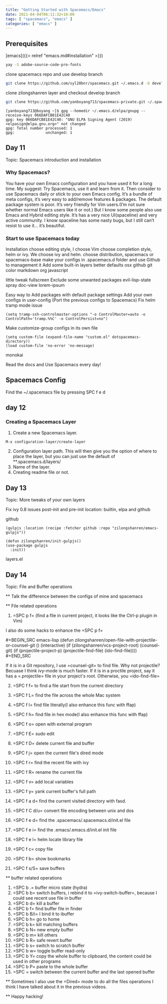 ```yaml
---
title: "Getting Started with Spacemacs/Emacs"
date: 2021-04-04T06:11:32+10:00
tags: [ "spacemacs", "emacs" ]
categories: [ "emacs" ]
---
```

## Prerequisites

[emacs]({{< relref "emacs.md#installation" >}})

```bash
yay -S adobe-source-code-pro-fonts
```

clone spacemacs repo and use develop branch

```bash
git clone https://github.com/syl20bnr/spacemacs.git ~/.emacs.d -b develop
```

clone zilongshanren layer and checkout develop branch

```bash
git clone https://github.com/yanboyang713/spacemacs-private.git ~/.spacemacs.d/
```

```console
[yanboyang713@boyang ~]$ gpg --homedir ~/.emacs.d/elpa/gnupg --receive-keys 066DAFCB81E42C40
gpg: key 066DAFCB81E42C40: "GNU ELPA Signing Agent (2019) <elpasign@elpa.gnu.org>" not changed
gpg: Total number processed: 1
gpg:              unchanged: 1
```


## Day 11
Topic: Spacemacs introduction and installation

### Why Spacemacs?
You have your own Emacs configuration and you have used it for a long time. My suggest: Try Spacemacs, use it and learn from it. Then consider to use Spacemacs daily or stick to your own Emacs config.
It’s a bundle of meta configs, it’s very easy to add/remove features & packages. The default package system is poor.
It’s very friendly for Vim users.(I’m not sure whether normal Emacs users like it or not.) But I know some people also use Emacs and Hybrid editing style.
It’s has a very nice UI(spaceline) and very active community. I know spaceline has some nasty bugs, but I still can’t resist to use it… it’s beautiful.
### Start to use Spacemacs today
Installation
choose editing style, I choose Vim
choose completion style, helm or ivy. We choose ivy and helm.
choose distribution, spacemacs or spacemacs-base
make your configs in .spacemacs.d folder and use Github to management it
Add some built-in layers
better defaults osx github git color markdown org javascript

little tweak
fullscreen
Exclude some unwanted packages
evil-lisp-state spray doc-view lorem-ipsum

Easy way to Add packages with default package settings
Add your own configs in user-config (Port the previous configs to Spacemacs)
Fix helm tramp mode issue
```emacs-lisp
(setq tramp-ssh-controlmaster-options "-o ControlMaster=auto -o ControlPath='tramp.%%C' -o ControlPersist=no")
```
Make customize-group configs in its own file
```emacs-lisp
(setq custom-file (expand-file-name "custom.el" dotspacemacs-directory))
(load custom-file 'no-error 'no-message)
```

monokai

Read the docs and Use Spacemacs every day!
## Spacemacs Config
Find the ~/.spacemacs file by pressing SPC f e d

## day 12 
### Creating a Spacemacs Layer
1. Create a new Spacemacs layer.
```bash
M-x configuration-layer/create-layer
```
2. Configuration layer path.
This will then give you the option of where to place the layer, but you can just use the default of **.spacemacs.d/layers/
3. Name of the layer.
4. Creating readme file or not.

## Day 13
Topic: More tweaks of your own layers

Fix ivy 0.8 issues
post-init and pre-init
location: builtin, elpa and github

github

```emacs-lisp
(gulpjs :location (recipe :fetcher github :repo "zilongshanren/emacs-gulpjs"))

(defun zilongshanren/init-gulpjs()
(use-package gulpjs
  :init))

```
layers.el

## Day 14
Topic: File and Buffer operations

** Talk the difference between the configs of mine and spacemacs

** File related operations
1. =SPC p f= (find a file in current project, it looks like the Ctrl-p plugin in Vim)

I also do some hacks to enhance the =SPC p f=

#+BEGIN_SRC emacs-lisp
(defun zilongshanren/open-file-with-projectile-or-counsel-git ()
  (interactive)
  (if (zilongshanren/vcs-project-root)
      (counsel-git)
    (if (projectile-project-p)
        (projectile-find-file)
      (ido-find-file))))
#+END_SRC

If it is in a Git repository, I use =counsel-git= to find file. Why not projectile? Becuase I think ivy-mode is much faster.
If it is in a proctile project, say it has a =.projectile= file in your project's root.
Otherwise, you =ido-find-file=

2. =SPC f f= to find a file start from the current directory

3. =SPC f L= find the file across the whole Mac system

4. =SPC f l= find file literally(I also enhance this func with ffap)

5. =SPC f h= find file in hex mode(I also enhance this func with ffap)

6. =SPC f o= open with external program

7. =SPC f E= sudo edit

8. =SPC f D= delete current file and buffer

9. =SPC f j= open the current file's dired mode

10. =SPC f r= find the recent file with ivy

11. =SPC f R= rename the current file

12. =SPC f v= add local variables

13. =SPC f y= yank current buffer's full path

14. =SPC f a d= find the current visited directory with fasd.

15. =SPC f C d/u= convert file encoding between unix and dos

16. =SPC f e d= find the .spacemacs/.spacemacs.d/init.el file

17. =SPC f e i= find the .emacs/.emacs.d/init.el init file

18. =SPC f e l= helm locate library file

19. =SPC f c= copy file

20. =SPC f b= show bookmarks

21. =SPC f s/S= save buffers

** buffer related operations
1. =SPC b .= buffer micro state (hydra)
2. =SPC b b= switch buffers, i rebind it to =ivy-switch-buffer=, because I could see recent use file in buffer
3. =SPC b d= kill a buffer
4. =SPC b f= find buffer file in finder
5. =SPC b B/i= I bind it to ibuffer
6. =SPC b h= go to home
7. =SPC b k=  kill matching buffers
8. =SPC b N= new empty buffer
9. =SPC b m= kill others
10. =SPC b R= safe revert buffer
11. =SPC b s= switch to scratch buffer
12. =SPC b w= toggle buffer read-only
13. =SPC b Y=  copy the whole buffer to clipboard, the content could be used in other programs
14. =SPC b P= paste to the whole buffer
15. =SPC  <tab>= switch between the current buffer and the last opened buffer

** Sometimes I also use the =Dired= mode to do all the files operations
I think I have talked about it in the previous videos.

** Happy hacking!
